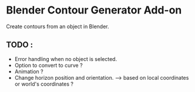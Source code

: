 Blender Contour Generator Add-on
=====

Create contours from an object in Blender. 


TODO :
---

* Error handling when no object is selected.
* Option to convert to curve ?
* Animation ?
* Change horizon position and orientation. --> based on local coordinates or world's coordinates ?